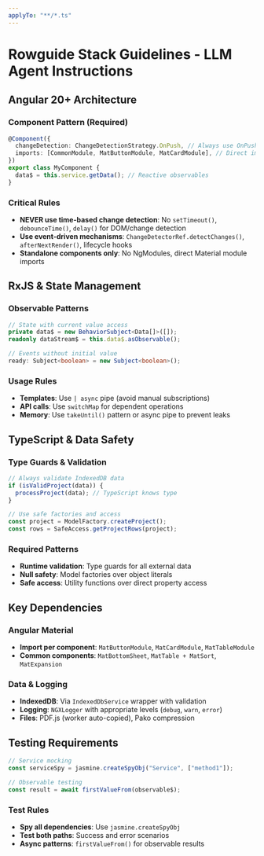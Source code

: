 ```yaml
---
applyTo: "**/*.ts"
---
```


# Rowguide Stack Guidelines - LLM Agent Instructions

## Angular 20+ Architecture

### Component Pattern (Required)
```typescript
@Component({
  changeDetection: ChangeDetectionStrategy.OnPush, // Always use OnPush
  imports: [CommonModule, MatButtonModule, MatCardModule], // Direct imports only
})
export class MyComponent {
  data$ = this.service.getData(); // Reactive observables
}
```

### Critical Rules
- **NEVER use time-based change detection**: No `setTimeout()`, `debounceTime()`, `delay()` for DOM/change detection
- **Use event-driven mechanisms**: `ChangeDetectorRef.detectChanges()`, `afterNextRender()`, lifecycle hooks
- **Standalone components only**: No NgModules, direct Material module imports

## RxJS & State Management

### Observable Patterns
```typescript
// State with current value access
private data$ = new BehaviorSubject<Data[]>([]);
readonly dataStream$ = this.data$.asObservable();

// Events without initial value
ready: Subject<boolean> = new Subject<boolean>();
```

### Usage Rules
- **Templates**: Use `| async` pipe (avoid manual subscriptions)
- **API calls**: Use `switchMap` for dependent operations
- **Memory**: Use `takeUntil()` pattern or async pipe to prevent leaks

## TypeScript & Data Safety

### Type Guards & Validation
```typescript
// Always validate IndexedDB data
if (isValidProject(data)) {
  processProject(data); // TypeScript knows type
}

// Use safe factories and access
const project = ModelFactory.createProject();
const rows = SafeAccess.getProjectRows(project);
```

### Required Patterns
- **Runtime validation**: Type guards for all external data
- **Null safety**: Model factories over object literals
- **Safe access**: Utility functions over direct property access

## Key Dependencies

### Angular Material
- **Import per component**: `MatButtonModule`, `MatCardModule`, `MatTableModule`
- **Common components**: `MatBottomSheet`, `MatTable + MatSort`, `MatExpansion`

### Data & Logging
- **IndexedDB**: Via `IndexedDbService` wrapper with validation
- **Logging**: `NGXLogger` with appropriate levels (`debug`, `warn`, `error`)
- **Files**: PDF.js (worker auto-copied), Pako compression

## Testing Requirements
```typescript
// Service mocking
const serviceSpy = jasmine.createSpyObj("Service", ["method1"]);

// Observable testing
const result = await firstValueFrom(observable$);
```

### Test Rules
- **Spy all dependencies**: Use `jasmine.createSpyObj`
- **Test both paths**: Success and error scenarios
- **Async patterns**: `firstValueFrom()` for observable results
